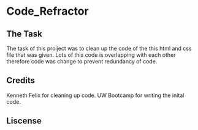 # Code_Refractor

## The Task

The task of this proiject was to clean up the code of the this html and css file that was given. Lots of this code is overlapping with each other therefore code was change to prevent redundancy of code.


## Credits

Kenneth Felix for cleaning up code.
UW Bootcamp for writing the inital code.

## Liscense

